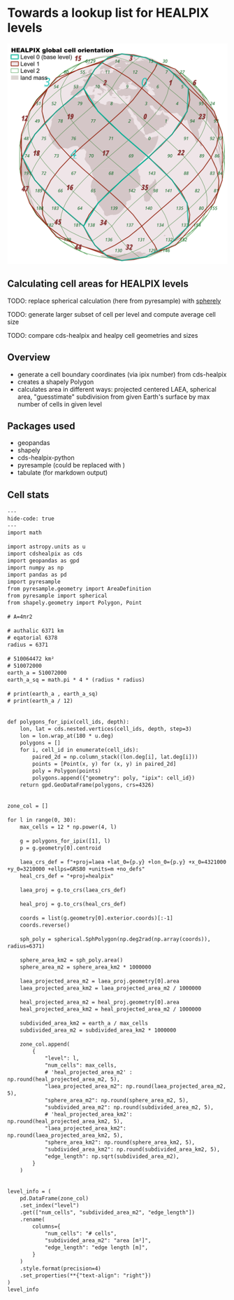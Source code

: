 # Towards a lookup list for HEALPIX levels

![](healpix_global_indexing.png)

## Calculating cell areas for HEALPIX levels

TODO: replace spherical calculation (here from pyresample) with [spherely](https://github.com/benbovy/spherely)

TODO: generate larger subset of cell per level and compute average cell size

TODO: compare cds-healpix and healpy cell geometries and sizes

## Overview

- generate a cell boundary coordinates (via ipix number) from cds-healpix
- creates a shapely Polygon
- calculates area in different ways: projected centered LAEA, spherical area, "guesstimate" subdivision from given Earth's surface by max number of cells in given level

## Packages used

- geopandas
- shapely
- cds-healpix-python
- pyresample (could be replaced with )
- tabulate (for markdown output)

## Cell stats

```{jupyter-execute}
---
hide-code: true
---
import math

import astropy.units as u
import cdshealpix as cds
import geopandas as gpd
import numpy as np
import pandas as pd
import pyresample
from pyresample.geometry import AreaDefinition
from pyresample import spherical
from shapely.geometry import Polygon, Point

# A=4πr2

# authalic 6371 km
# eqatorial 6378
radius = 6371

# 510064472 km²
# 510072000
earth_a = 510072000
earth_a_sq = math.pi * 4 * (radius * radius)

# print(earth_a , earth_a_sq)
# print(earth_a / 12)


def polygons_for_ipix(cell_ids, depth):
    lon, lat = cds.nested.vertices(cell_ids, depth, step=3)
    lon = lon.wrap_at(180 * u.deg)
    polygons = []
    for i, cell_id in enumerate(cell_ids):
        paired_2d = np.column_stack((lon.deg[i], lat.deg[i]))
        points = [Point(x, y) for (x, y) in paired_2d]
        poly = Polygon(points)
        polygons.append({"geometry": poly, "ipix": cell_id})
    return gpd.GeoDataFrame(polygons, crs=4326)


zone_col = []

for l in range(0, 30):
    max_cells = 12 * np.power(4, l)

    g = polygons_for_ipix([1], l)
    p = g.geometry[0].centroid

    laea_crs_def = f"+proj=laea +lat_0={p.y} +lon_0={p.y} +x_0=4321000 +y_0=3210000 +ellps=GRS80 +units=m +no_defs"
    heal_crs_def = "+proj=healpix"

    laea_proj = g.to_crs(laea_crs_def)

    heal_proj = g.to_crs(heal_crs_def)

    coords = list(g.geometry[0].exterior.coords)[:-1]
    coords.reverse()

    sph_poly = spherical.SphPolygon(np.deg2rad(np.array(coords)), radius=6371)

    sphere_area_km2 = sph_poly.area()
    sphere_area_m2 = sphere_area_km2 * 1000000

    laea_projected_area_m2 = laea_proj.geometry[0].area
    laea_projected_area_km2 = laea_projected_area_m2 / 1000000

    heal_projected_area_m2 = heal_proj.geometry[0].area
    heal_projected_area_km2 = heal_projected_area_m2 / 1000000

    subdivided_area_km2 = earth_a / max_cells
    subdivided_area_m2 = subdivided_area_km2 * 1000000

    zone_col.append(
        {
            "level": l,
            "num_cells": max_cells,
            # 'heal_projected_area_m2' : np.round(heal_projected_area_m2, 5),
            "laea_projected_area_m2": np.round(laea_projected_area_m2, 5),
            "sphere_area_m2": np.round(sphere_area_m2, 5),
            "subdivided_area_m2": np.round(subdivided_area_m2, 5),
            # 'heal_projected_area_km2': np.round(heal_projected_area_km2, 5),
            "laea_projected_area_km2": np.round(laea_projected_area_km2, 5),
            "sphere_area_km2": np.round(sphere_area_km2, 5),
            "subdivided_area_km2": np.round(subdivided_area_km2, 5),
            "edge_length": np.sqrt(subdivided_area_m2),
        }
    )


level_info = (
    pd.DataFrame(zone_col)
    .set_index("level")
    .get(["num_cells", "subdivided_area_m2", "edge_length"])
    .rename(
        columns={
            "num_cells": "# cells",
            "subdivided_area_m2": "area [m²]",
            "edge_length": "edge length [m]",
        }
    )
    .style.format(precision=4)
    .set_properties(**{"text-align": "right"})
)
level_info
```
